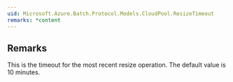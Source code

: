 ```yaml
---  
uid: Microsoft.Azure.Batch.Protocol.Models.CloudPool.ResizeTimeout  
remarks: *content  
---  
```

  
## Remarks  
 This is the timeout for the most recent resize operation. The             default value is 10 minutes.